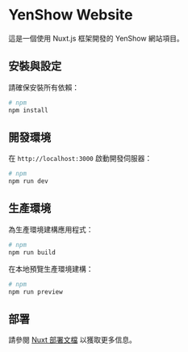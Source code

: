 # YenShow Website

這是一個使用 Nuxt.js 框架開發的 YenShow 網站項目。

## 安裝與設定

請確保安裝所有依賴：

```bash
# npm
npm install
```

## 開發環境

在 `http://localhost:3000` 啟動開發伺服器：

```bash
# npm
npm run dev
```

## 生產環境

為生產環境建構應用程式：

```bash
# npm
npm run build
```

在本地預覽生產環境建構：

```bash
# npm
npm run preview
```

## 部署

請參閱 [Nuxt 部署文檔](https://nuxt.com/docs/getting-started/deployment) 以獲取更多信息。

